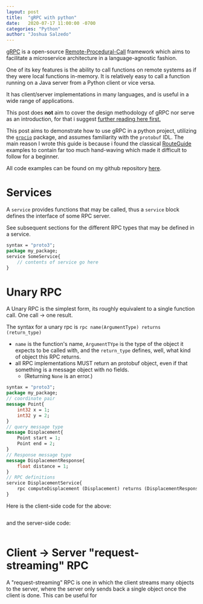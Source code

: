 ```yaml
---
layout: post
title:  "gRPC with python"
date:   2020-07-17 11:00:00 -0700
categories: "Python"
author: "Joshua Salzedo"
---
```


[gRPC](https://grpc.io/) is a open-source [Remote-Procedural-Call](https://en.wikipedia.org/wiki/Remote_procedure_call)
 framework which aims to facilitate a microservice architecture in a language-agnostic fashion. 

One of its key features is the ability to call functions on remote systems as if they were local functions in-memory.
It is relatively easy to call a function running on a Java server from a Python client or vice versa.

It has client/server  implementations in many languages, and is useful in a wide range of applications.

This post does **not** aim to cover the design methodology of gRPC nor serve as an introduction,
 for that i suggest [further reading here first.](https://grpc.io/docs/what-is-grpc/introduction/) 
 
This post aims to demonstrate how to use gRPC in a python project, utilizing the [`grpcio`](https://pypi.org/project/grpcio/)
package, and assumes familiarity with the `protobuf` IDL.
The main reason I wrote this guide is because i found the classical [RouteGuide](https://grpc.io/docs/languages/python/basics/) examples to contain far 
too much hand-waving which made it difficult to follow for a beginner. 

All code examples can be found on my github repository [here](https://github.com/theunkn0wn1/theunkn0wn1.github.io).

# Services
A `service` provides functions that may be called, thus a `service` block defines the interface of some RPC server.

See subsequent sections for the different RPC types that may be defined in a service.
```proto
syntax = "proto3";
package my_package;
service SomeService{
    // contents of service go here
}
```

# Unary RPC
A Unary RPC is the simplest form, its roughly equivalent to a single function call. One call -> one result.

The syntax for a unary rpc is `rpc name(ArgumentType) returns (return_type)`
 - `name` is the function's name, `ArgumentTYpe` is the type of the object it expects to be called with, and the `return_type` defines, well, what kind of object this RPC returns.
 - all RPC implementations MUST return an protobuf object, even if that something is a message object with no fields. 
    - (Returning `None` is an error.)

```proto
syntax = "proto3";
package my_package;
// coordinate pair
message Point{
    int32 x = 1;
    int32 y = 2;
}
// query message type
message Displacement{
    Point start = 1;
    Point end = 2;
}
// Response message type
message DisplacementResponse{
    float distance = 1;
}
// RPC definitions
service DisplacementService{
    rpc computeDisplacement (Displacement) returns (DisplacementResponse);
}
```
Here is the client-side code for the above:
```python

```

and the server-side code:
```python

```

# Client -> Server "request-streaming" RPC
A "request-streaming" RPC is one in which the client streams many objects to the server, where the server only sends back a single object once the client is done.
This can be useful for 